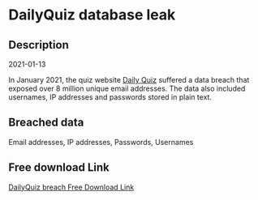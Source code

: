 # DailyQuiz database leak

## Description

2021-01-13

In January 2021, the quiz website <a href="https://dailyquiz.me/" target="_blank" rel="noopener">Daily Quiz</a> suffered a data breach that exposed over 8 million unique email addresses. The data also included usernames, IP addresses and passwords stored in plain text.

## Breached data

Email addresses, IP addresses, Passwords, Usernames

## Free download Link

[DailyQuiz breach Free Download Link](https://tinyurl.com/2b2k277t)